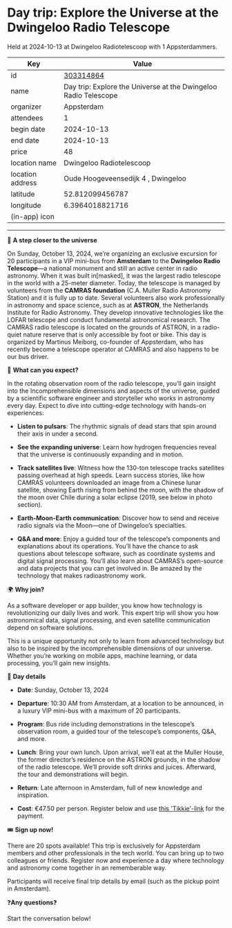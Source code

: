 # Day trip: Explore the Universe at the Dwingeloo Radio Telescope
Held at 2024-10-13 at Dwingeloo Radiotelescoop with 1 Appsterdammers.
        
|Key|Value
|---|---|
|id|[303314864](https://www.meetup.com/appsterdam/events/303314864/)|
|name|Day trip: Explore the Universe at the Dwingeloo Radio Telescope|
|organizer|Appsterdam|
|attendees|1|
|begin date|2024-10-13|
|end date|2024-10-13|
|price|48|
|location name|Dwingeloo Radiotelescoop|
|location address|Oude Hoogeveensedijk 4 , Dwingeloo|
|latitude|52.812099456787|
|longitude|6.3964018821716|
|(in-app) icon||

---

🚀 **A step closer to the universe**

On Sunday, October 13, 2024, we’re organizing an exclusive excursion for 20 participants in a VIP mini-bus from **Amsterdam** to the **Dwingeloo Radio Telescope**—a national monument and still an active center in radio astronomy. When it was built in[masked], it was the largest radio telescope in the world with a 25-meter diameter. Today, the telescope is managed by volunteers from the **CAMRAS foundation** (C.A. Muller Radio Astronomy Station) and it is fully up to date. Several volunteers also work professionally in astronomy and space science, such as at **ASTRON**, the Netherlands Institute for Radio Astronomy. They develop innovative technologies like the LOFAR telescope and conduct fundamental astronomical research. The CAMRAS radio telescope is located on the grounds of ASTRON, in a radio-quiet nature reserve that is only accessible by foot or bike. This day is organized by Martinus Meiborg, co-founder of Appsterdam, who has recently become a telescope operator at CAMRAS and also happens to be our bus driver.

📡 **What can you expect?**

In the rotating observation room of the radio telescope, you’ll gain insight into the Incomprehensible dimensions and aspects of the universe, guided by a scientific software engineer and storyteller who works in astronomy every day. Expect to dive into cutting-edge technology with hands-on experiences:

* **Listen to pulsars**: The rhythmic signals of dead stars that spin around their axis in under a second.

* **See the expanding universe**: Learn how hydrogen frequencies reveal that the universe is continuously expanding and in motion.

* **Track satellites live**: Witness how the 130-ton telescope tracks satellites passing overhead at high speeds. Learn success stories, like how CAMRAS volunteers downloaded an image from a Chinese lunar satellite, showing Earth rising from behind the moon, with the shadow of the moon over Chile during a solar eclipse (2019, see below in photo section).

* **Earth-Moon-Earth communication**: Discover how to send and receive radio signals via the Moon—one of Dwingeloo’s specialties.

* **Q&amp;A and more**: Enjoy a guided tour of the telescope’s components and explanations about its operations. You’ll have the chance to ask questions about telescope software, such as coordinate systems and digital signal processing. You’ll also learn about CAMRAS’s open-source and data projects that you can get involved in. Be amazed by the technology that makes radioastronomy work.

🌍 **Why join?**

As a software developer or app builder, you know how technology is revolutionizing our daily lives and work. This expert trip will show you how astronomical data, signal processing, and even satellite communication depend on software solutions.

This is a unique opportunity not only to learn from advanced technology but also to be inspired by the incomprehensible dimensions of our universe. Whether you’re working on mobile apps, machine learning, or data processing, you’ll gain new insights.

🚌 **Day details**

* **Date**: Sunday, October 13, 2024

* **Departure**: 10:30 AM from Amsterdam, at a location to be announced, in a luxury VIP mini-bus with a maximum of 20 participants.

* **Program**: Bus ride including demonstrations in the telescope’s observation room, a guided tour of the telescope’s components, Q&amp;A, and more.

* **Lunch**: Bring your own lunch. Upon arrival, we’ll eat at the Muller House, the former director’s residence on the ASTRON grounds, in the shadow of the radio telescope. We’ll provide soft drinks and juices. Afterward, the tour and demonstrations will begin.

* **Return**: Late afternoon in Amsterdam, full of new knowledge and inspiration.

* **Cost**: €47.50 per person. Register below and use [this 'Tikkie'-link](https://tikkie.me/pay/StichtingAp/t8A9bAinUm6kXJekJYUqrr) for the payment.

🎟️ **Sign up now!**

There are 20 spots available! This trip is exclusively for Appsterdam members and other professionals in the tech world. You can bring up to two colleagues or friends. Register now and experience a day where technology and astronomy come together in an rememberable way.

Participants will receive final trip details by email (such as the pickup point in Amsterdam).

❓**Any questions**❓

Start the conversation below! 
